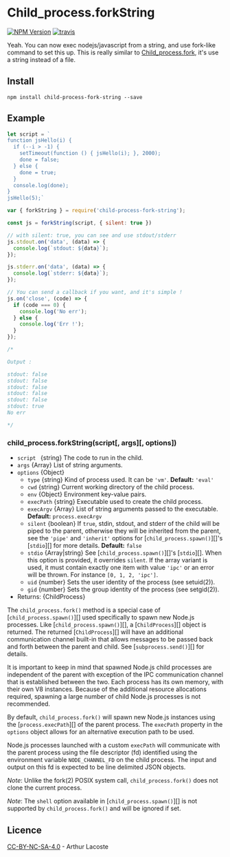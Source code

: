 # Child_process.forkString


[![NPM Version][npm-version]][npm-url]
[![travis][travis-badge]][travis-url]


Yeah. You can now exec nodejs/javascript from a string, and use fork-like command to set this up. This is really similar to [Child_process.fork](https://github.com/nodejs/node/blob/master/doc/api/child_process.md#child_processforkmodulepath-args-options), it's use a string instead of a file.


## Install

```
npm install child-process-fork-string --save
```
## Example

``` js
let script = `
function jsHello(i) {
  if (--i > -1) {
    setTimeout(function () { jsHello(i); }, 2000);
    done = false;
  } else {
    done = true;
  }
  console.log(done);
}
jsHello(5);`

var { forkString } = require('child-process-fork-string');

const js = forkString(script, { silent: true })

// with silent: true, you can see and use stdout/stderr
js.stdout.on('data', (data) => {
  console.log(`stdout: ${data}`);
});

js.stderr.on('data', (data) => {
  console.log(`stderr: ${data}`);
});

// You can send a callback if you want, and it's simple !
js.on('close', (code) => {
  if (code === 0) {
    console.log('No err');
  } else {
    console.log('Err !');
  }
});

/* 

Output :

stdout: false
stdout: false
stdout: false
stdout: false
stdout: false
stdout: true
No err

*/

```



### child_process.forkString(script[, args][, options])
<!-- YAML
added: v0.5.0
changes:
  - version: v8.0.0
    pr-url: https://github.com/nodejs/node/pull/10866
    description: The `stdio` option can now be a string.
  - version: v6.4.0
    pr-url: https://github.com/nodejs/node/pull/7811
    description: The `stdio` option is supported now.
-->

* `script ` {string} The code to run in the child. 
* `args` {Array} List of string arguments.
* `options` {Object}
  * `type` {string} Kind of process used. It can be `'vm'`.  **Default:** `'eval'`
  * `cwd` {string} Current working directory of the child process.
  * `env` {Object} Environment key-value pairs.
  * `execPath` {string} Executable used to create the child process.
  * `execArgv` {Array} List of string arguments passed to the executable.
    **Default:** `process.execArgv`
  * `silent` {boolean} If `true`, stdin, stdout, and stderr of the child will be
    piped to the parent, otherwise they will be inherited from the parent, see
    the `'pipe'` and `'inherit'` options for [`child_process.spawn()`][]'s
    [`stdio`][] for more details. **Default:** `false`
  * `stdio` {Array|string} See [`child_process.spawn()`][]'s [`stdio`][].
    When this option is provided, it overrides `silent`. If the array variant
    is used, it must contain exactly one item with value `'ipc'` or an error
    will be thrown. For instance `[0, 1, 2, 'ipc']`.
  * `uid` {number} Sets the user identity of the process (see setuid(2)).
  * `gid` {number} Sets the group identity of the process (see setgid(2)).
* Returns: {ChildProcess}

The `child_process.fork()` method is a special case of
[`child_process.spawn()`][] used specifically to spawn new Node.js processes.
Like [`child_process.spawn()`][], a [`ChildProcess`][] object is returned. The returned
[`ChildProcess`][] will have an additional communication channel built-in that
allows messages to be passed back and forth between the parent and child. See
[`subprocess.send()`][] for details.

It is important to keep in mind that spawned Node.js child processes are
independent of the parent with exception of the IPC communication channel
that is established between the two. Each process has its own memory, with
their own V8 instances. Because of the additional resource allocations
required, spawning a large number of child Node.js processes is not
recommended.

By default, `child_process.fork()` will spawn new Node.js instances using the
[`process.execPath`][] of the parent process. The `execPath` property in the
`options` object allows for an alternative execution path to be used.

Node.js processes launched with a custom `execPath` will communicate with the
parent process using the file descriptor (fd) identified using the
environment variable `NODE_CHANNEL_FD` on the child process. The input and
output on this fd is expected to be line delimited JSON objects.

*Note*: Unlike the fork(2) POSIX system call, `child_process.fork()` does
not clone the current process.

*Note*: The `shell` option available in [`child_process.spawn()`][] is not
supported by `child_process.fork()` and will be ignored if set.

## Licence
[CC-BY-NC-SA-4.0](https://creativecommons.org/licenses/by-sa/4.0/) - Arthur Lacoste


[npm-version]:https://img.shields.io/npm/v/child-process-fork-string.svg
[npm-url]: https://npmjs.org/package/child-process-fork-string
[travis-badge]: http://img.shields.io/travis/arthurlacoste/child-process-fork-string.svg
[travis-url]: https://travis-ci.org/arthurlacoste/child-process-fork-string
